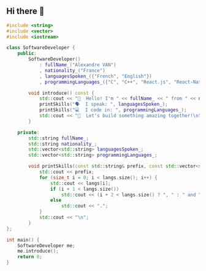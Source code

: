 ## Hi there 👋

```c++
#include <string>
#include <vector>
#include <iostream>

class SoftwareDeveloper {
    public:
        SoftwareDeveloper() 
            : fullName_("Alexandre VAN")
            , nationality_("France")
            , languagesSpoken_({"French", "English"})
            , programmingLanguages_({"C", "C++", "React.js", "React-Native", "Django", "Go"}) {}

        void introduce() const {
            std::cout << "👋  Hello! I'm " << fullName_ << " from " << nationality_ << ".\n";
            printSkills("🗣️  I speak: ", languagesSpoken_);
            printSkills("💻  I code in: ", programmingLanguages_);
            std::cout << "🚀  Let's build something amazing together!\n";
        }

    private:
        std::string fullName_;
        std::string nationality_;
        std::vector<std::string> languagesSpoken_;
        std::vector<std::string> programmingLanguages_;

        void printSkills(const std::string& prefix, const std::vector<std::string>& langs) const {
            std::cout << prefix;
            for (size_t i = 0; i < langs.size(); i++) {
                std::cout << langs[i];
                if (i + 1 < langs.size())
                    std::cout << (i + 2 < langs.size() ? ", " : " and ");
                else
                    std::cout << ".";
            }
            std::cout << "\n";
        }
};

int main() {
    SoftwareDeveloper me;
    me.introduce();
    return 0;
}
```

<!--
**alexandre-van/alexandre-van** is a ✨ _special_ ✨ repository because its `README.md` (this file) appears on your GitHub profile.

Here are some ideas to get you started:

- 🔭 I’m currently working on ...
- 🌱 I’m currently learning ...
- 👯 I’m looking to collaborate on ...
- 🤔 I’m looking for help with ...
- 💬 Ask me about ...
- 📫 How to reach me: ...
- 😄 Pronouns: ...
- ⚡ Fun fact: ...
-->
